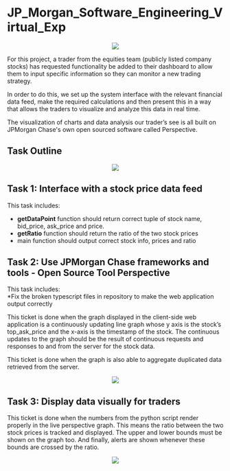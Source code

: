 # JP_Morgan_Software_Engineering_Virtual_Exp

<p align="center">
  <img src="https://i.ibb.co/X503Pzw/1.png">
</p>
 
For this project, a trader from the equities team (publicly listed company stocks) has requested functionality be added to their dashboard to allow them to input specific information so they can monitor a new trading strategy.

In order to do this, we set up the system interface with the relevant financial data feed, make the required calculations and then present this in a way that allows the traders to visualize and analyze this data in real time.

The visualization of charts and data analysis our trader’s see is all built on JPMorgan Chase's own open sourced software called Perspective. 

##  Task Outline

<p align="center">
  <img src="https://i.ibb.co/4tjzhG2/2.png">
</p>

##  Task 1: Interface with a stock price data feed
This task includes:  
  
* __getDataPoint__ function should return correct tuple of stock name, bid_price, ask_price and price.   
* __getRatio__ function should return the ratio of the two stock prices    
* main function should output correct stock info, prices and ratio    
  
##  Task 2: Use JPMorgan Chase frameworks and tools - Open Source Tool Perspective
This task includes:  
*Fix the broken typescript files in repository to make the web application output correctly  
    
This ticket is done when the graph displayed in the client-side web application is a continuously updating line graph whose y axis is the stock’s top_ask_price and the x-axis is the timestamp of the stock. The continuous updates to the graph should be the result of continuous requests and responses to and from the server for the stock data.  
  
This ticket is done when the graph is also able to aggregate duplicated data retrieved from the server.  

<p align="center">
  <img src="https://i.ibb.co/gwZpmsL/3.png">
</p> 
  
##  Task 3: Display data visually for traders
This ticket is done when the numbers from the python script render properly in the live perspective graph. This means the ratio between the two stock prices is tracked and displayed. The upper and lower bounds must be shown on the graph too. And finally, alerts are shown whenever these bounds are crossed by the ratio.  
  
<p align="center">
  <img src="https://i.ibb.co/vD8Lfzx/4.png">
</p>
